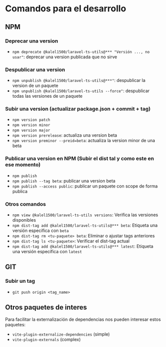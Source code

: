 # Comandos para el desarrollo

## NPM

### Deprecar una version

* `npm deprecate @kalel1500/laravel-ts-utils@*** "Versión ..., no usar"`: deprecar una version publicada que no sirve

### Despublicar una version

* `npm unpublish @kalel1500/laravel-ts-utils@***"`: despublicar la version de un paquete
* `npm unpublish @kalel1500/laravel-ts-utils --force"`: despublicar todas las versiones de un paquete

### Subir una version (actualizar package.json + commit + tag)

* `npm version patch`
* `npm version minor`
* `npm version major`
* `npm version prerelease`: actualiza una version beta
* `npm version preminor --preid=beta`: actualiza la version minor de una beta

### Publicar una version en NPM (Subir el dist tal y como este en ese momento)

* `npm publish`
* `npm publish --tag beta`: publicar una version beta
* `npm publish --access public`: publicar un paquete con scope de forma publica

### Otros comandos

* `npm view @kalel1500/laravel-ts-utils versions`: Verifica las versiones disponibles
* `npm dist-tag add @kalel1500/laravel-ts-utils@*** beta`: Etiqueta una versión específica con `beta`
* `npm dist-tag rm <tu-paquete> beta`: Eliminar o ajustar tags anteriores
* `npm dist-tag ls <tu-paquete>`: Verificar el dist-tag actual
* `npm dist-tag add @kalel1500/laravel-ts-utils@*** latest`: Etiqueta una versión específica con `latest`

## GIT

### Subir un tag

* `git push origin <tag_name>`

## Otros paquetes de interes

Para facilitar la externalización de dependencias nos pueden interesar estos paquetes:

* `vite-plugin-externalize-dependencies` (simple)
* `vite-plugin-externals` (complex)

